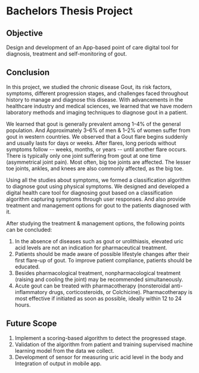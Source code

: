 # Bachelors Thesis Project

## Objective
Design and development of an App-based point of care digital tool for diagnosis, treatment and self-monitoring of gout.

## Conclusion
In this project, we studied the chronic disease Gout, its risk factors, symptoms, different progression stages, and 
challenges faced throughout history to manage and diagnose this disease. With advancements in the healthcare industry 
and medical sciences, we learned that we have modern laboratory methods and imaging techniques to diagnose gout in a patient.

We learned that gout is generally prevalent among 1–4% of the general population. 
And Approximately 3–6% of men & 1–2% of women suffer from gout in western countries.
We observed that a Gout flare begins suddenly and usually lasts for days or weeks. 
After flares, long periods without symptoms follow -- weeks, months, or years -- until another flare occurs. 
There is typically only one joint suffering from gout at one time (asymmetrical joint pain). 
Most often, big toe joints are affected. The lesser toe joints, ankles, and knees are also commonly affected, as the big toe.

Using all the studies about symptoms, we formed a classification algorithm to diagnose gout using physical symptoms. 
We designed and developed a digital health care tool for diagnosing gout based on a classification algorithm capturing symptoms through user responses. 
And also provide treatment and management options for gout to the patients diagnosed with it.

After studying the treatment & management options, the following points can be concluded:
1. In the absence of diseases such as gout or urolithiasis, elevated uric acid levels are not an indication for pharmaceutical treatment.
2. Patients should be made aware of possible lifestyle changes after their first flare-up of gout. To improve patient compliance, patients should be educated.
3. Besides pharmacological treatment, nonpharmacological treatment (raising and cooling the joint) may be recommended simultaneously.
4. Acute gout can be treated with pharmacotherapy (nonsteroidal anti-inflammatory drugs, corticosteroids, or Colchicine). Pharmacotherapy is most effective if initiated as soon as possible, ideally within 12 to 24 hours.

## Future Scope

1. Implement a scoring-based algorithm to detect the progressed stage.
2. Validation of the algorithm from patient and training supervised machine learning model from the data we collect.
3. Development of sensor for measuring uric acid level in the body and Integration of output in mobile app.
